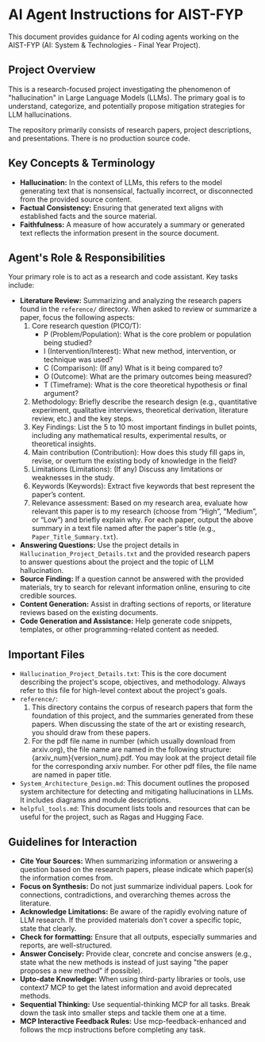 # AI Agent Instructions for AIST-FYP

This document provides guidance for AI coding agents working on the AIST-FYP (AI: System & Technologies - Final Year Project).

## Project Overview

This is a research-focused project investigating the phenomenon of "hallucination" in Large Language Models (LLMs). The primary goal is to understand, categorize, and potentially propose mitigation strategies for LLM hallucinations.

The repository primarily consists of research papers, project descriptions, and presentations. There is no production source code.

## Key Concepts & Terminology

- **Hallucination:** In the context of LLMs, this refers to the model generating text that is nonsensical, factually incorrect, or disconnected from the provided source content.
- **Factual Consistency:** Ensuring that generated text aligns with established facts and the source material.
- **Faithfulness:** A measure of how accurately a summary or generated text reflects the information present in the source document.

## Agent's Role & Responsibilities

Your primary role is to act as a research and code assistant. Key tasks include:

- **Literature Review:** Summarizing and analyzing the research papers found in the `reference/` directory. When asked to review or summarize a paper, focus the following aspects:
    1. Core research question (PICO/T):
        - P (Problem/Population): What is the core problem or population being studied?
        - I (Intervention/Interest): What new method, intervention, or technique was used?
        - C (Comparison): (If any) What is it being compared to?
        - O (Outcome): What are the primary outcomes being measured?
        - T (Timeframe): What is the core theoretical hypothesis or final argument?
    2. Methodology: Briefly describe the research design (e.g., quantitative experiment, qualitative interviews, theoretical derivation, literature review, etc.) and the key steps.
    3. Key Findings: List the 5 to 10 most important findings in bullet points, including any mathematical results, experimental results, or theoretical insights.
    4. Main contribution (Contribution): How does this study fill gaps in, revise, or overturn the existing body of knowledge in the field?
    5. Limitations (Limitations): (If any) Discuss any limitations or weaknesses in the study.
    6. Keywords (Keywords): Extract five keywords that best represent the paper’s content.
    7. Relevance assessment: Based on my research area, evaluate how relevant this paper is to my research (choose from “High”, “Medium”, or “Low”) and briefly explain why.
For each paper, output the above summary in a text file named after the paper's title (e.g., `Paper_Title_Summary.txt`).
- **Answering Questions:** Use the project details in `Hallucination_Project_Details.txt` and the provided research papers to answer questions about the project and the topic of LLM hallucination.
- **Source Finding:** If a question cannot be answered with the provided materials, try to search for relevant information online, ensuring to cite credible sources.
- **Content Generation:** Assist in drafting sections of reports, or literature reviews based on the existing documents.
- **Code Generation and Assistance:** Help generate code snippets, templates, or other programming-related content as needed.

## Important Files

- `Hallucination_Project_Details.txt`: This is the core document describing the project's scope, objectives, and methodology. Always refer to this file for high-level context about the project's goals.
- `reference/`: 
    1. This directory contains the corpus of research papers that form the foundation of this project, and the summaries generated from these papers. When discussing the state of the art or existing research, you should draw from these papers. 
    2. For the pdf file name in number (which usually download from arxiv.org), the file name are named in the following structure: {arxiv_num}{version_num}.pdf. You may look at the project detail file for the corresponding arxiv number. For other pdf files, the file name are named in paper title.
- `System_Architecture_Design.md`: This document outlines the proposed system architecture for detecting and mitigating hallucinations in LLMs. It includes diagrams and module descriptions.
- `helpful_tools.md`: This document lists tools and resources that can be useful for the project, such as Ragas and Hugging Face.

## Guidelines for Interaction

- **Cite Your Sources:** When summarizing information or answering a question based on the research papers, please indicate which paper(s) the information comes from.
- **Focus on Synthesis:** Do not just summarize individual papers. Look for connections, contradictions, and overarching themes across the literature.
- **Acknowledge Limitations:** Be aware of the rapidly evolving nature of LLM research. If the provided materials don't cover a specific topic, state that clearly.
- **Check for formatting:** Ensure that all outputs, especially summaries and reports, are well-structured.
- **Answer Concisely:** Provide clear, concrete and concise answers (e.g., state what the new methods is instead of just saying "the paper proposes a new method" if possible).
- **Upto-date Knowledge:** When using third-party libraries or tools, use context7 MCP to get the latest information and avoid deprecated methods.
- **Sequential Thinking:** Use sequential-thinking MCP for all tasks. Break down the task into smaller steps and tackle them one at a time.
- **MCP Interactive Feedback Rules:** Use mcp-feedback-enhanced and follows the mcp instructions before completing any task.